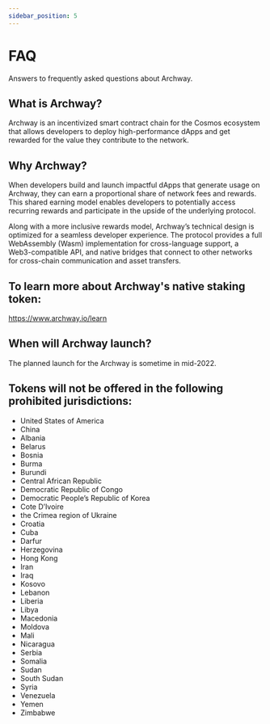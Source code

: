 ```yaml
---
sidebar_position: 5
---
```


# FAQ

Answers to frequently asked questions about Archway.

## What is Archway?

Archway is an incentivized smart contract chain for the Cosmos ecosystem that allows developers to deploy high-performance dApps and get rewarded for the value they contribute to the network.

## Why Archway?

When developers build and launch impactful dApps that generate usage on Archway, they can earn a proportional share of network fees and rewards. This shared earning model enables developers to potentially access recurring rewards and participate in the upside of the underlying protocol. 

Along with a more inclusive rewards model, Archway’s technical design is optimized for a seamless developer experience. The protocol provides a full WebAssembly (Wasm) implementation for cross-language support, a Web3-compatible API, and native bridges that connect to other networks for cross-chain communication and asset transfers.

## To learn more about Archway's native staking token:

https://www.archway.io/learn 

## When will Archway launch?

The planned launch for the Archway is sometime in mid-2022. 

## Tokens will not be offered in the following prohibited jurisdictions:

- United States of America 
- China
- Albania
- Belarus
- Bosnia
- Burma
- Burundi
- Central African Republic
- Democratic Republic of Congo
- Democratic People’s Republic of Korea
- Cote D’Ivoire
- the Crimea region of Ukraine
- Croatia
- Cuba
- Darfur
- Herzegovina
- Hong Kong
- Iran
- Iraq
- Kosovo
- Lebanon
- Liberia
- Libya
- Macedonia
- Moldova
- Mali
- Nicaragua
- Serbia
- Somalia
- Sudan
- South Sudan
- Syria
- Venezuela
- Yemen
- Zimbabwe
